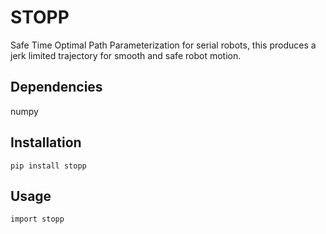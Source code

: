 # STOPP

Safe Time Optimal Path Parameterization for serial robots, this produces
a jerk limited trajectory for smooth and safe robot motion.

## Dependencies

numpy

## Installation
```
pip install stopp
```

## Usage
```
import stopp
```
